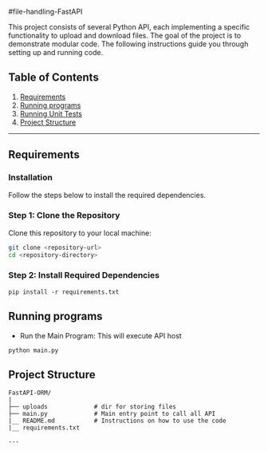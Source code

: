 #file-handling-FastAPI

This project consists of several Python API, each implementing a specific functionality to upload and download files. The goal of the project is to demonstrate modular code. The following instructions guide you through setting up and running code.

## Table of Contents
1. [Requirements](#requirements)
2. [Running programs](#running-programs)
3. [Running Unit Tests](#running-unit-tests)
4. [Project Structure](#project-structure)


---
## Requirements

### Installation
Follow the steps below to install the required dependencies.

### Step 1: Clone the Repository

Clone this repository to your local machine:

```bash
git clone <repository-url>
cd <repository-directory>
```

### Step 2: Install Required Dependencies

```
pip install -r requirements.txt
```

## Running programs 
- Run the Main Program: This will execute API host

```
python main.py
```

## Project Structure

```plaintext
FastAPI-ORM/
|
├── uploads             # dir for storing files                 
├── main.py             # Main entry point to call all API            
|__ README.md           # Instructions on how to use the code    
|__ requirements.txt                          

---



